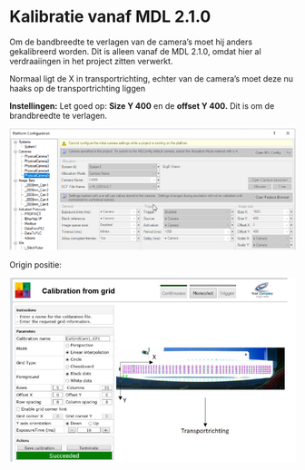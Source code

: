 # Kalibratie vanaf MDL 2.1.0
Om de bandbreedte te verlagen van de camera’s moet hij anders gekalibreerd worden. Dit is alleen
vanaf de MDL 2.1.0, omdat hier al verdraaiingen in het project zitten verwerkt.

Normaal ligt de X in transportrichting, echter van de camera’s moet deze nu haaks op de
transportrichting liggen

**Instellingen:**
Let goed op: **Size Y 400** en de **offset Y 400.** Dit is om de brandbreedte te verlagen.

![Platform Configuration](https://github.com/Foodjet-BV/Manuals/blob/main/Images/PlatformConfiguration.png)


Origin positie:

![Calibration From Grid](https://github.com/Foodjet-BV/Manuals/blob/main/Images/CalibrationFromGrid.png)